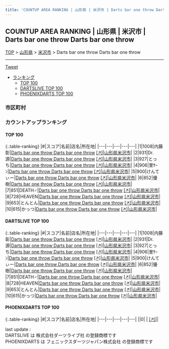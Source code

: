 ```yaml
---
title: 'COUNTUP AREA RANKING | 山形県 | 米沢市 | Darts bar one throw Darts bar one throw'
---
```

## COUNTUP AREA RANKING | 山形県 | 米沢市 | Darts bar one throw Darts bar one throw

[TOP](/darts/rank/) > [山形県](/darts/rank/山形県/) > [米沢市](/darts/rank/山形県/米沢市/) > Darts bar one throw Darts bar one throw

___

<a href="https://twitter.com/share?ref_src=twsrc%5Etfw" data-text="COUNTUP AREA RANKING | 山形県米沢市Darts bar one throw Darts bar one throw" class="twitter-share-button" data-hashtags="DARTSLIVE,PHOENIXDARTS,darts,ダーツ" data-show-count="false">Tweet</a>

* [ランキング](#カウントアップランキング)
    * [TOP 100](#top-100)
    * [DARTSLIVE TOP 100](#dartslive-top-100)
    * [PHOENIXDARTS TOP 100](#phoenixdarts-top-100)

### 市区町村

<ul>

</ul>

### カウントアップランキング

#### TOP 100



{:.table-ranking}
|#|スコア|名前|店名|所在地|
|---|---|---|---|---|
|1|1008|<span class="rank-name-dl">内藤 彰</span>|<a href="/darts/rank/shops/ddf58f753875c0510d9b047a20a7ba1e.html">Darts bar one throw Darts bar one throw</a> <a href="https://search.dartslive.com/jp/shop/ddf58f753875c0510d9b047a20a7ba1e">[↗]</a>|<a href="/darts/rank/山形県/米沢市">山形県米沢市</a>|
|2|931|<span class="rank-name-dl">Dr.源</span>|<a href="/darts/rank/shops/ddf58f753875c0510d9b047a20a7ba1e.html">Darts bar one throw Darts bar one throw</a> <a href="https://search.dartslive.com/jp/shop/ddf58f753875c0510d9b047a20a7ba1e">[↗]</a>|<a href="/darts/rank/山形県/米沢市">山形県米沢市</a>|
|3|927|<span class="rank-name-dl">とっち</span>|<a href="/darts/rank/shops/ddf58f753875c0510d9b047a20a7ba1e.html">Darts bar one throw Darts bar one throw</a> <a href="https://search.dartslive.com/jp/shop/ddf58f753875c0510d9b047a20a7ba1e">[↗]</a>|<a href="/darts/rank/山形県/米沢市">山形県米沢市</a>|
|4|906|<span class="rank-name-dl">里ｻｰﾝ</span>|<a href="/darts/rank/shops/ddf58f753875c0510d9b047a20a7ba1e.html">Darts bar one throw Darts bar one throw</a> <a href="https://search.dartslive.com/jp/shop/ddf58f753875c0510d9b047a20a7ba1e">[↗]</a>|<a href="/darts/rank/山形県/米沢市">山形県米沢市</a>|
|5|900|<span class="rank-name-dl">けんてぃー</span>|<a href="/darts/rank/shops/ddf58f753875c0510d9b047a20a7ba1e.html">Darts bar one throw Darts bar one throw</a> <a href="https://search.dartslive.com/jp/shop/ddf58f753875c0510d9b047a20a7ba1e">[↗]</a>|<a href="/darts/rank/山形県/米沢市">山形県米沢市</a>|
|6|852|<span class="rank-name-dl">優樹</span>|<a href="/darts/rank/shops/ddf58f753875c0510d9b047a20a7ba1e.html">Darts bar one throw Darts bar one throw</a> <a href="https://search.dartslive.com/jp/shop/ddf58f753875c0510d9b047a20a7ba1e">[↗]</a>|<a href="/darts/rank/山形県/米沢市">山形県米沢市</a>|
|7|851|<span class="rank-name-dl">DEATH♂</span>|<a href="/darts/rank/shops/ddf58f753875c0510d9b047a20a7ba1e.html">Darts bar one throw Darts bar one throw</a> <a href="https://search.dartslive.com/jp/shop/ddf58f753875c0510d9b047a20a7ba1e">[↗]</a>|<a href="/darts/rank/山形県/米沢市">山形県米沢市</a>|
|8|728|<span class="rank-name-dl">HEAVEN</span>|<a href="/darts/rank/shops/ddf58f753875c0510d9b047a20a7ba1e.html">Darts bar one throw Darts bar one throw</a> <a href="https://search.dartslive.com/jp/shop/ddf58f753875c0510d9b047a20a7ba1e">[↗]</a>|<a href="/darts/rank/山形県/米沢市">山形県米沢市</a>|
|9|653|<span class="rank-name-dl">とんとん</span>|<a href="/darts/rank/shops/ddf58f753875c0510d9b047a20a7ba1e.html">Darts bar one throw Darts bar one throw</a> <a href="https://search.dartslive.com/jp/shop/ddf58f753875c0510d9b047a20a7ba1e">[↗]</a>|<a href="/darts/rank/山形県/米沢市">山形県米沢市</a>|
|10|615|<span class="rank-name-dl">かっつ</span>|<a href="/darts/rank/shops/ddf58f753875c0510d9b047a20a7ba1e.html">Darts bar one throw Darts bar one throw</a> <a href="https://search.dartslive.com/jp/shop/ddf58f753875c0510d9b047a20a7ba1e">[↗]</a>|<a href="/darts/rank/山形県/米沢市">山形県米沢市</a>|


#### DARTSLIVE TOP 100



{:.table-ranking}
|#|スコア|名前|店名|所在地|
|---|---|---|---|---|
|1|1008|<span class="rank-name-dl">内藤 彰</span>|<a href="/darts/rank/shops/ddf58f753875c0510d9b047a20a7ba1e.html">Darts bar one throw Darts bar one throw</a> <a href="https://search.dartslive.com/jp/shop/ddf58f753875c0510d9b047a20a7ba1e">[↗]</a>|<a href="/darts/rank/山形県/米沢市">山形県米沢市</a>|
|2|931|<span class="rank-name-dl">Dr.源</span>|<a href="/darts/rank/shops/ddf58f753875c0510d9b047a20a7ba1e.html">Darts bar one throw Darts bar one throw</a> <a href="https://search.dartslive.com/jp/shop/ddf58f753875c0510d9b047a20a7ba1e">[↗]</a>|<a href="/darts/rank/山形県/米沢市">山形県米沢市</a>|
|3|927|<span class="rank-name-dl">とっち</span>|<a href="/darts/rank/shops/ddf58f753875c0510d9b047a20a7ba1e.html">Darts bar one throw Darts bar one throw</a> <a href="https://search.dartslive.com/jp/shop/ddf58f753875c0510d9b047a20a7ba1e">[↗]</a>|<a href="/darts/rank/山形県/米沢市">山形県米沢市</a>|
|4|906|<span class="rank-name-dl">里ｻｰﾝ</span>|<a href="/darts/rank/shops/ddf58f753875c0510d9b047a20a7ba1e.html">Darts bar one throw Darts bar one throw</a> <a href="https://search.dartslive.com/jp/shop/ddf58f753875c0510d9b047a20a7ba1e">[↗]</a>|<a href="/darts/rank/山形県/米沢市">山形県米沢市</a>|
|5|900|<span class="rank-name-dl">けんてぃー</span>|<a href="/darts/rank/shops/ddf58f753875c0510d9b047a20a7ba1e.html">Darts bar one throw Darts bar one throw</a> <a href="https://search.dartslive.com/jp/shop/ddf58f753875c0510d9b047a20a7ba1e">[↗]</a>|<a href="/darts/rank/山形県/米沢市">山形県米沢市</a>|
|6|852|<span class="rank-name-dl">優樹</span>|<a href="/darts/rank/shops/ddf58f753875c0510d9b047a20a7ba1e.html">Darts bar one throw Darts bar one throw</a> <a href="https://search.dartslive.com/jp/shop/ddf58f753875c0510d9b047a20a7ba1e">[↗]</a>|<a href="/darts/rank/山形県/米沢市">山形県米沢市</a>|
|7|851|<span class="rank-name-dl">DEATH♂</span>|<a href="/darts/rank/shops/ddf58f753875c0510d9b047a20a7ba1e.html">Darts bar one throw Darts bar one throw</a> <a href="https://search.dartslive.com/jp/shop/ddf58f753875c0510d9b047a20a7ba1e">[↗]</a>|<a href="/darts/rank/山形県/米沢市">山形県米沢市</a>|
|8|728|<span class="rank-name-dl">HEAVEN</span>|<a href="/darts/rank/shops/ddf58f753875c0510d9b047a20a7ba1e.html">Darts bar one throw Darts bar one throw</a> <a href="https://search.dartslive.com/jp/shop/ddf58f753875c0510d9b047a20a7ba1e">[↗]</a>|<a href="/darts/rank/山形県/米沢市">山形県米沢市</a>|
|9|653|<span class="rank-name-dl">とんとん</span>|<a href="/darts/rank/shops/ddf58f753875c0510d9b047a20a7ba1e.html">Darts bar one throw Darts bar one throw</a> <a href="https://search.dartslive.com/jp/shop/ddf58f753875c0510d9b047a20a7ba1e">[↗]</a>|<a href="/darts/rank/山形県/米沢市">山形県米沢市</a>|
|10|615|<span class="rank-name-dl">かっつ</span>|<a href="/darts/rank/shops/ddf58f753875c0510d9b047a20a7ba1e.html">Darts bar one throw Darts bar one throw</a> <a href="https://search.dartslive.com/jp/shop/ddf58f753875c0510d9b047a20a7ba1e">[↗]</a>|<a href="/darts/rank/山形県/米沢市">山形県米沢市</a>|


#### PHOENIXDARTS TOP 100



{:.table-ranking}
|#|スコア|名前|店名|所在地|
|---|---|---|---|---|
||0|<span class="rank-name-dl"> </span>|<a href="/darts/rank/shops/.html"></a> <a href="">[↗]</a>|<a href="/darts/rank//"></a>|


<div class="footer border-top border-gray-light mt-5 pt-3 text-right text-gray">
    last update : <span style="font-weight: italic" id="foot_last_modified"></span><br />
    DARTSLIVE は 株式会社ダーツライブ社 の登録商標です<br />
    PHOENIXDARTS は フェニックスダーツジャパン株式会社 の登録商標です<br />
</div>

<script src="https://cdnjs.cloudflare.com/ajax/libs/jquery.tablesorter/2.31.3/js/jquery.tablesorter.min.js" integrity="sha512-qzgd5cYSZcosqpzpn7zF2ZId8f/8CHmFKZ8j7mU4OUXTNRd5g+ZHBPsgKEwoqxCtdQvExE5LprwwPAgoicguNg==" crossorigin="anonymous" referrerpolicy="no-referrer"></script>
<link rel="stylesheet" href="https://cdnjs.cloudflare.com/ajax/libs/jquery.tablesorter/2.31.3/css/theme.default.min.css" integrity="sha512-wghhOJkjQX0Lh3NSWvNKeZ0ZpNn+SPVXX1Qyc9OCaogADktxrBiBdKGDoqVUOyhStvMBmJQ8ZdMHiR3wuEq8+w==" crossorigin="anonymous" referrerpolicy="no-referrer" />
<script>
$(function() {
    $(".table-ranking").tablesorter({sortList:[[0, 0]]});
    $("#foot_last_modified").text(formatDate(new Date(document.lastModified), 'yyyy-MM-dd HH:mm:ss'));
});
</script>

<script async src="https://platform.twitter.com/widgets.js" charset="utf-8"></script>